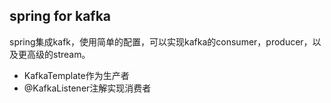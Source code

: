 ## spring for kafka
spring集成kafk，使用简单的配置，可以实现kafka的consumer，producer，以及更高级的stream。
- KafkaTemplate作为生产者
- @KafkaListener注解实现消费者